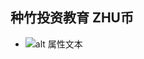 ## 种竹投资教育 ZHU币

* ![alt 属性文本](https://github.com/yj-zhu/Grow_together/blob/master/ZHU%20Price%E4%B8%8EDate.svg)

